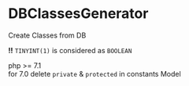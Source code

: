 # DBClassesGenerator
Create Classes from DB

**!!** `TINYINT(1)` is considered as `BOOLEAN`

php >= 7.1  
for 7.0 delete `private` & `protected` in constants Model 